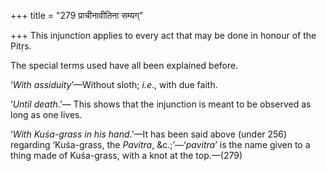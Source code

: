 +++
title = "279 प्राचीनावीतिना सम्यग्"

+++
This injunction applies to every act that may be done in honour of the
Pitṛs.

The special terms used have all been explained before.

‘*With assiduity*’—Without sloth; *i.e*., with due faith.

‘*Until death*.’— This shows that the injunction is meant to be observed
as long as one lives.

‘*With Kuśa-grass in his hand*.’—It has been said above (under 256)
regarding ‘Kuśa-grass, the *Pavitra*, &c.;’—‘*pavitra*’ is the name
given to a thing made of Kuśa-grass, with a knot at the top.—(279)


